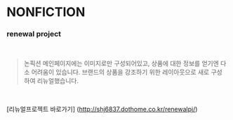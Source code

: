 # NONFICTION
### renewal project
<br>

> 논픽션 메인페이지에는 이미지로만 구성되어있고, 상품에 대한 정보를 얻기엔 다소 어려움이 있습니다. 브랜드의 상품을 강조하기 위한 레이아웃으로 새로 구성하여 리뉴얼했습니다.
<br>


[리뉴얼프로젝트 바로가기] (http://shj6837.dothome.co.kr/renewalpj/)
